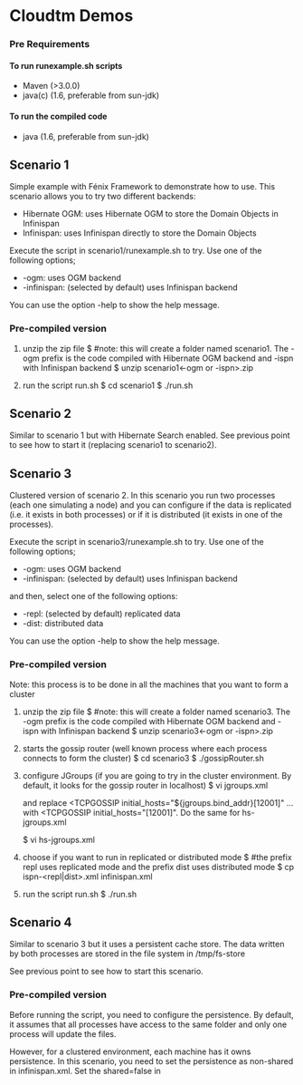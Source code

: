 Cloudtm Demos
=============

### Pre Requirements

#### To run runexample.sh scripts

* Maven (>3.0.0)
* java(c) (1.6, preferable from sun-jdk)

#### To run the compiled code

* java (1.6, preferable from sun-jdk)

## Scenario 1

Simple example with Fénix Framework to demonstrate how to use. This scenario allows you to try two different backends: 

 * Hibernate OGM: uses Hibernate OGM to store the Domain Objects in Infinispan
 * Infinispan: uses Infinispan directly to store the Domain Objects

Execute the script in scenario1/runexample.sh to try. Use one of the following options;

 * -ogm: uses OGM backend
 * -infinispan: (selected by default) uses Infinispan backend

You can use the option -help to show the help message.

### Pre-compiled version

1. unzip the zip file
  $ #note: this will create a folder named scenario1. The -ogm prefix is the code compiled with Hibernate OGM backend and -ispn with Infinispan backend
	$ unzip scenario1<-ogm or -ispn>.zip
	
2. run the script run.sh
	$ cd scenario1
	$ ./run.sh

## Scenario 2

Similar to scenario 1 but with Hibernate Search enabled. See previous point to see how to start it (replacing scenario1 to scenario2).

## Scenario 3

Clustered version of scenario 2. In this scenario you run two processes (each one simulating a node) and you can configure if the data is replicated (i.e. it exists in both processes) or if it is distributed (it exists in one of the processes).

Execute the script in scenario3/runexample.sh to try. Use one of the following options;

 * -ogm: uses OGM backend
 * -infinispan: (selected by default) uses Infinispan backend

and then, select one of the following options:

 * -repl: (selected by default) replicated data
 * -dist: distributed data

You can use the option -help to show the help message.

### Pre-compiled version

Note: this process is to be done in all the machines that you want to form a cluster

1. unzip the zip file
  $ #note: this will create a folder named scenario3. The -ogm prefix is the code compiled with Hibernate OGM backend and -ispn with Infinispan backend
	$ unzip scenario3<-ogm or -ispn>.zip

2. starts the gossip router (well known process where each process connects to form the cluster)
	$ cd scenario3
	$ ./gossipRouter.sh
	
2. configure JGroups (if you are going to try in the cluster environment. By default, it looks for the gossip router in localhost)
	$ vi jgroups.xml
	
	and replace <TCPGOSSIP initial_hosts="${jgroups.bind_addr}[12001]" ... with <TCPGOSSIP initial_hosts="<gossip router hostname>[12001]".
	Do the same for hs-jgroups.xml
	
	$ vi hs-jgroups.xml

3. choose if you want to run in replicated or distributed mode
	$ #the prefix repl uses replicated mode and the prefix dist uses distributed mode
	$ cp ispn-<repl|dist>.xml infinispan.xml

4. run the script run.sh
	$ ./run.sh

## Scenario 4

Similar to scenario 3 but it uses a persistent cache store. The data written by both processes are stored in the file system in /tmp/fs-store

See previous point to see how to start this scenario.

### Pre-compiled version

Before running the script, you need to configure the persistence. By default, it assumes that all processes have access to the same folder and only one process will update the files. 

However, for a clustered environment, each machine has it owns persistence. In this scenario, you need to set the persistence as non-shared in infinispan.xml. Set the shared=false in <loaders passivation="false" shared="true" preload="false">
